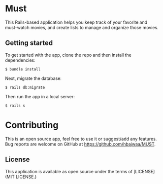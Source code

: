 # Must

This Rails-based application helps you keep track of your favorite and must-watch movies, and create lists to manage and organize those movies.

## Getting started

To get started with the app, clone the repo and then install the dependencies:
```
$ bundle install
```

Next, migrate the database:
```
$ rails db:migrate
```

Then run the app in a local server:
```
$ rails s
```

# Contributing
This is an open source app, feel free to use it or suggest/add any features.
Bug reports are welcome on GitHub at https://github.com/hbajwaa/MUST.

## License

This application is available as open source under the terms of
[LICENSE](MIT LICENSE.)
